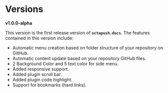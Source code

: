 # Versions

**v1.0.0-alpha**

This version is the first release version of **`octapush.docs`**. The features contained in this version include:
- Automatic menu creation based on folder structure of your repository on GitHub.
- Automatic content update based on your repository GitHub files.
- 2 Background Color and 5 text color for side menu.
- Added responsive support.
- Added plugin scroll bar.
- Added plugin code highlight.
- Support for bookmarks (hard links).